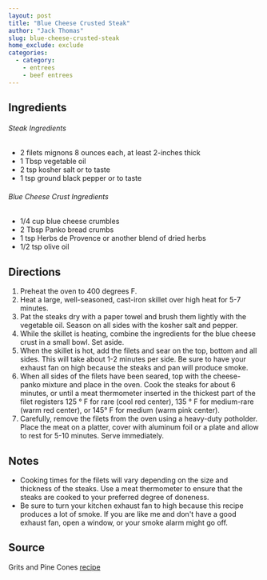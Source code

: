 ```yaml
---
layout: post
title: "Blue Cheese Crusted Steak"
author: "Jack Thomas"
slug: blue-cheese-crusted-steak
home_exclude: exclude
categories:
  - category:
    - entrees
    - beef entrees
---
```


## Ingredients

###### Steak Ingredients

- 2 filets mignons 8 ounces each, at least 2-inches thick
- 1 Tbsp vegetable oil
- 2 tsp kosher salt or to taste
- 1 tsp ground black pepper or to taste

###### Blue Cheese Crust Ingredients

- 1/4 cup blue cheese crumbles
- 2 Tbsp Panko bread crumbs
- 1 tsp Herbs de Provence or another blend of dried herbs
- 1/2 tsp olive oil

## Directions

1. Preheat the oven to 400 degrees F.
2. Heat a large, well-seasoned, cast-iron skillet over high heat for 5-7 minutes.
3. Pat the steaks dry with a paper towel and brush them lightly with the vegetable oil. Season on all sides with the kosher salt and pepper.
4. While the skillet is heating, combine the ingredients for the blue cheese crust in a small bowl. Set aside.
5. When the skillet is hot, add the filets and sear on the top, bottom and all sides. This will take about 1-2 minutes per side. Be sure to have your exhaust fan on high because the steaks and pan will produce smoke.
6. When all sides of the filets have been seared, top with the cheese-panko mixture and place in the oven. Cook the steaks for about 6 minutes, or until a meat thermometer inserted in the thickest part of the filet registers 125 ° F for rare (cool red center), 135 ° F for medium-rare (warm red center), or 145° F for medium (warm pink center).
7. Carefully, remove the filets from the oven using a heavy-duty potholder. Place the meat on a platter, cover with aluminum foil or a plate and allow to rest for 5-10 minutes. Serve immediately.

## Notes

- Cooking times for the filets will vary depending on the size and thickness of the steaks. Use a meat thermometer to ensure that the steaks are cooked to your preferred degree of doneness.
- Be sure to turn your kitchen exhaust fan to high because this recipe produces a lot of smoke. If you are like me and don't have a good exhaust fan, open a window, or your smoke alarm might go off.

## Source

Grits and Pine Cones [recipe](https://www.gritsandpinecones.com/filet-mignon-with-blue-cheese-crust/#wprm-recipe-container-19611)
